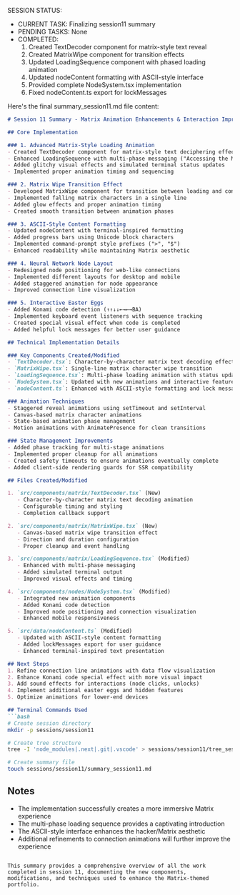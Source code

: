 SESSION STATUS:
- CURRENT TASK: Finalizing session11 summary
- PENDING TASKS: None
- COMPLETED:
  1. Created TextDecoder component for matrix-style text reveal
  2. Created MatrixWipe component for transition effects
  3. Updated LoadingSequence component with phased loading animation
  4. Updated nodeContent formatting with ASCII-style interface
  5. Provided complete NodeSystem.tsx implementation
  6. Fixed nodeContent.ts export for lockMessages

Here's the final summary_session11.md file content:

```markdown
# Session 11 Summary - Matrix Animation Enhancements & Interaction Improvements

## Core Implementation

### 1. Advanced Matrix-Style Loading Animation
- Created TextDecoder component for matrix-style text deciphering effect
- Enhanced LoadingSequence with multi-phase messaging ("Accessing the Matrix...", "Hello, World", etc.)
- Added glitchy visual effects and simulated terminal status updates
- Implemented proper animation timing and sequencing

### 2. Matrix Wipe Transition Effect
- Developed MatrixWipe component for transition between loading and content
- Implemented falling matrix characters in a single line
- Added glow effects and proper animation timing
- Created smooth transition between animation phases

### 3. ASCII-Style Content Formatting
- Updated nodeContent with terminal-inspired formatting
- Added progress bars using Unicode block characters
- Implemented command-prompt style prefixes (">", "$")
- Enhanced readability while maintaining Matrix aesthetic

### 4. Neural Network Node Layout
- Redesigned node positioning for web-like connections
- Implemented different layouts for desktop and mobile
- Added staggered animation for node appearance
- Improved connection line visualization

### 5. Interactive Easter Eggs
- Added Konami code detection (↑↑↓↓←→←→BA)
- Implemented keyboard event listeners with sequence tracking
- Created special visual effect when code is completed
- Added helpful lock messages for better user guidance

## Technical Implementation Details

### Key Components Created/Modified
- `TextDecoder.tsx`: Character-by-character matrix text decoding effect
- `MatrixWipe.tsx`: Single-line matrix character wipe transition
- `LoadingSequence.tsx`: Multi-phase loading animation with status updates
- `NodeSystem.tsx`: Updated with new animations and interactive features
- `nodeContent.ts`: Enhanced with ASCII-style formatting and lock messages

### Animation Techniques
- Staggered reveal animations using setTimeout and setInterval
- Canvas-based matrix character animations
- State-based animation phase management
- Motion animations with AnimatePresence for clean transitions

### State Management Improvements
- Added phase tracking for multi-stage animations
- Implemented proper cleanup for all animations
- Created safety timeouts to ensure animations eventually complete
- Added client-side rendering guards for SSR compatibility

## Files Created/Modified

1. `src/components/matrix/TextDecoder.tsx` (New)
   - Character-by-character matrix text decoding animation
   - Configurable timing and styling
   - Completion callback support

2. `src/components/matrix/MatrixWipe.tsx` (New)
   - Canvas-based matrix wipe transition effect
   - Direction and duration configuration
   - Proper cleanup and event handling

3. `src/components/matrix/LoadingSequence.tsx` (Modified)
   - Enhanced with multi-phase messaging
   - Added simulated terminal output
   - Improved visual effects and timing

4. `src/components/nodes/NodeSystem.tsx` (Modified)
   - Integrated new animation components
   - Added Konami code detection
   - Improved node positioning and connection visualization
   - Enhanced mobile responsiveness

5. `src/data/nodeContent.ts` (Modified)
   - Updated with ASCII-style content formatting
   - Added lockMessages export for user guidance
   - Enhanced terminal-inspired text presentation

## Next Steps
1. Refine connection line animations with data flow visualization
2. Enhance Konami code special effect with more visual impact
3. Add sound effects for interactions (node clicks, unlocks)
4. Implement additional easter eggs and hidden features
5. Optimize animations for lower-end devices

## Terminal Commands Used
```bash
# Create session directory
mkdir -p sessions/session11

# Create tree structure
tree -I 'node_modules|.next|.git|.vscode' > sessions/session11/tree_session11.txt

# Create summary file
touch sessions/session11/summary_session11.md
```

## Notes
- The implementation successfully creates a more immersive Matrix experience
- The multi-phase loading sequence provides a captivating introduction
- The ASCII-style interface enhances the hacker/Matrix aesthetic
- Additional refinements to connection animations will further improve the experience
```

This summary provides a comprehensive overview of all the work completed in session 11, documenting the new components, modifications, and techniques used to enhance the Matrix-themed portfolio.